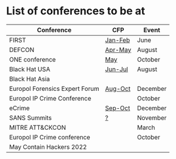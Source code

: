 # List of conferences to be at

| Conference 	| CFP                                                        	    | Event  	|
|------------	|---------------------------------------------------------------	|--------	|
| FIRST | [Jan-Feb](https://www.first.org/conference/2021/cfp)| June |
| DEFCON     	| [Apr-May](https://defcon.org/html/defcon-30/dc-30-cfp.html) 	| August 	|
| ONE conference | [May]() | October |
| Black Hat USA 	| [Jun-Jul](https://www.blackhat.com/call-for-papers.html)      	| August 	|
| Black Hat Asia| | |  
| Europol Forensics Expert Forum | [Aug-Oct](https://www.europol.europa.eu/publications-events/events/forensic-experts-forum-2022-conference) | December|
| Europol IP Crime Conference | | October|
| eCrime | [Sep-Oct](https://ecrimeresearch.org/ecrime-symposium/) | December |
| SANS Summits |[?](https://www.sans.org/cyber-security-summit/speak-at-a-summit/) | November|
| MITRE ATT&CKCON	|                                                             | March	|
| Europol IP Crime conference |                                                 | October |
| May Contain Hackers 2022|||
